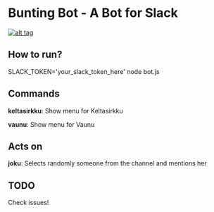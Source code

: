 # Bunting Bot - A Bot for Slack
[![alt tag](https://travis-ci.org/vvillee/bunting-bot.svg?branch=master)](https://travis-ci.org/vvillee/bunting-bot)

## How to run?

SLACK_TOKEN='your_slack_token_here' node bot.js

## Commands

**keltasirkku**: Show menu for Keltasirkku

**vaunu**: Show menu for Vaunu

## Acts on

**joku**: Selects randomly someone from the channel and mentions her

## TODO

Check issues!
